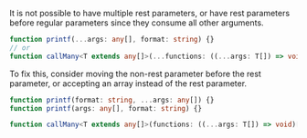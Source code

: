 It is not possible to have multiple rest parameters, or have rest parameters before regular parameters since they consume all other arguments.

```ts
function printf(...args: any[], format: string) {}
// or
function callMany<T extends any[]>(...functions: ((...args: T[]) => void)[], ...args: T) {}
```

To fix this, consider moving the non-rest parameter before the rest parameter, or accepting an array instead of the rest parameter.

```ts
function printf(format: string, ...args: any[]) {}
function printf(args: any[], format: string) {}

function callMany<T extends any[]>(functions: ((...args: T[]) => void)[], ...args: T) {}
```
